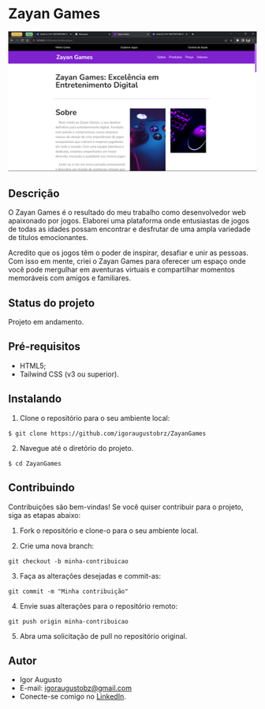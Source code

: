 # Zayan Games
<div align="center">
<img src="src/img/site.png" width="2000px" alt="Imagem do site" title="Imagem do site"/>
</div>

## Descrição
O Zayan Games é o resultado do meu trabalho como desenvolvedor web apaixonado por jogos. Elaborei uma plataforma onde entusiastas de jogos de todas as idades possam encontrar e desfrutar de uma ampla variedade de títulos emocionantes.

Acredito que os jogos têm o poder de inspirar, desafiar e unir as pessoas. Com isso em mente, criei o Zayan Games para oferecer um espaço onde você pode mergulhar em aventuras virtuais e compartilhar momentos memoráveis com amigos e familiares.

## Status do projeto
Projeto em andamento.

## Pré-requisitos

- HTML5;
- Tailwind CSS (v3 ou superior).

## Instalando

1. Clone o repositório para o seu ambiente local:

```
$ git clone https://github.com/igoraugustobrz/ZayanGames
```

2. Navegue até o diretório do projeto.

```
$ cd ZayanGames
```

## Contribuindo

Contribuições são bem-vindas! Se você quiser contribuir para o projeto, siga as etapas abaixo:

1. Fork o repositório e clone-o para o seu ambiente local.

2. Crie uma nova branch:

```
git checkout -b minha-contribuicao
```

3. Faça as alterações desejadas e commit-as:

```
git commit -m "Minha contribuição"
```

4. Envie suas alterações para o repositório remoto:

```
git push origin minha-contribuicao
```

5. Abra uma solicitação de pull no repositório original.

## Autor

- Igor Augusto
- E-mail: igoraugustobz@gmail.com
- Conecte-se comigo no [LinkedIn](https://www.linkedin.com/in/igorbrz/).